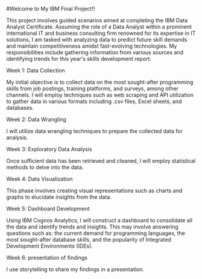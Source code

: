 #Welcome to My IBM Final Project!!

This project involves guided scenarios aimed at completing the IBM Data Analyst Certificate. 
Assuming the role of a Data Analyst within a prominent international IT and business consulting firm renowned for its expertise in IT solutions, 
I am tasked with analyzing data to predict future skill demands and maintain competitiveness amidst fast-evolving technologies. 
My responsibilities include gathering information from various sources and identifying trends for this year's skills development report.

Week 1: 
Data Collection

My initial objective is to collect data on the most sought-after programming skills from job postings, training platforms, and surveys, among other channels. 
I will employ techniques such as web scraping and API utilization to gather data in various formats including .csv files, Excel sheets, and databases.

Week 2: 
Data Wrangling

I will utilize data wrangling techniques to prepare the collected data for analysis.

Week 3: 
Exploratory Data Analysis

Once sufficient data has been retrieved and cleaned, I will employ statistical methods to delve into the data.

Week 4: 
Data Visualization

This phase involves creating visual representations such as charts and graphs to elucidate insights from the data.

Week 5: 
Dashboard Development

Using IBM Cognos Analytics, I will construct a dashboard to consolidate all the data and identify trends and insights. 
This may involve answering questions such as:
the current demand for programming languages, the most sought-after database skills, and the popularity of Integrated Development Environments (IDEs).

Week 6: 
presentation of findings

I use storytelling to share my findings in a presentation.
